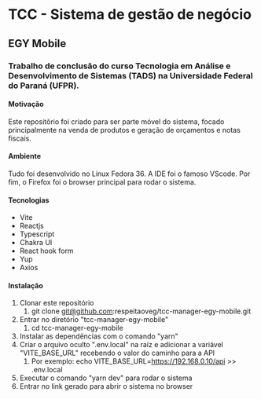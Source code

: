 # TCC - Sistema de gestão de negócio
## EGY Mobile

### Trabalho de conclusão do curso Tecnologia em Análise e Desenvolvimento de Sistemas (TADS) na Universidade Federal do Paraná (UFPR).

#### Motivação
Este repositõrio foi criado para ser parte móvel do sistema, focado principalmente na venda de produtos e geração de orçamentos e notas fiscais.

#### Ambiente
Tudo foi desenvolvido no Linux Fedora 36. A IDE foi o famoso VScode. Por fim, o Firefox foi o browser principal para rodar o sistema.

#### Tecnologias
- Vite
- Reactjs
- Typescript
- Chakra UI
- React hook form
- Yup
- Axios

#### Instalação
1. Clonar este repositório
    1. git clone git@github.com:respeitaoveg/tcc-manager-egy-mobile.git
2. Entrar no diretório "tcc-manager-egy-mobile"
    1. cd tcc-manager-egy-mobile
3. Instalar as dependências com o comando "yarn"
4. Criar o arquivo oculto ".env.local" na raíz e adicionar a variável "VITE_BASE_URL" recebendo o valor do caminho para a API
    1. Por exemplo: echo VITE_BASE_URL=https://192.168.0.10/api >> .env.local
5. Executar o comando "yarn dev" para rodar o sistema
6. Entrar no link gerado para abrir o sistema no browser
